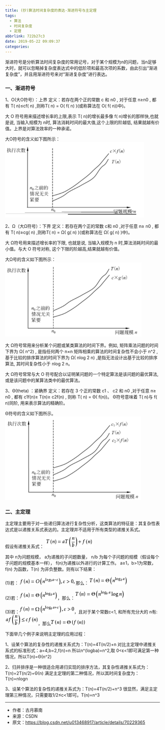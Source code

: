 ```yaml
---
title: (抄)算法时间复杂度的表达-渐进符号与主定理
tags:
  - 算法
  - 时间复杂度
  - 定理
abbrlink: 722b27c3
date: 2019-05-22 09:09:37
categories:
---
```


渐进符号是分析算法时间复杂度的常用记号，对于某个规模为n的问题，当n足够大时，就可以忽略掉复杂度表达式中的低阶项和最高次项的系数，由此引出“渐进复杂度”，并且用渐进符号来对“渐进复杂度”进行表达。

### 一、渐进符号

1、O(大O符号）：上界
定义：若存在两个正的常数 c 和 n0 , 对于任意 n≥n0 , 都有 T( n)≤cf( n) ,则称T( n) = O( f( n) )(或称算法在 O( f( n))中)。

大 O 符号用来描述增长率的上限,表示 T( n)的增长最多像 f( n)增长的那样快,也就是说, 当输入规模为 n时, 算法消耗时间的最大值,这个上限的阶越低, 结果就越有价值。上界是对算法效率的一种承诺。

大O符号的含义如下图所示：
![大O符号的含义](../uploads/qiniu/2019052215584876484907.png)

2、Ω（大Ω符号）：下界
定义：若存在两个正的常数 c和 n0 ,对于任意 n≥ n0 , 都有 T( n)≥cg( n) ,则称T( n) = Ω( g( n) )(或称算法在 Ω( g( n) )中)。

大 Ω符号用来描述增长率的下限, 也就是说, 当输入规模为 n 时,算法消耗时间的最小值。与大 O 符号对称, 这个下限的阶越高,结果就越有价值。

大Ω号的含义如下图所示：
![大Ω号的含义](../uploads/qiniu/2019052215584876868380.png)

大 Ω符号常用来分析某个问题或某类算法的时间下界。例如, 矩阵乘法问题的时间下界为 Ω( n^2) , 是指任何两个 n×n 矩阵相乘的算法的时间复杂性不会小于 n^2
, 基于比较的排序算法的时间下界为 Ω( nlog 2 n) ,是指无法设计出基于比较的排序算法, 其时间复杂性小于 nlog 2 n。

大 Ω符号常常与大 O 符号配合以证明某问题的一个特定算法是该问题的最优算法,或是该问题中的某算法类中的最优算法。

3、Θ(theta) ：紧确界
定义：若存在 3 个正的常数 c1 、 c2 和 n0 ,对于任意 n≥ n0 , 都有 c1f(n)≥ T(n)≥ c2f(n) , 则称 T( n) = Θ( f(n))。
Θ符号意味着 T( n)与 f( n)同阶, 用来表示算法的精确阶。

Θ符号的含义如下图所示。
![Θ符号的含义](../uploads/qiniu/20190522155848770263496.png)

### 二、主定理
主定理主要用于对一些递归算法进行复杂性分析，这类算法的特征是：其复杂性表达式是以递推关系式表达的。主定理并不适用于所有类型的递推关系式。

假设有递推关系式：
![递推关系式](../uploads/qiniu/20190522155848772454074.png)

其中 n为问题规模， a为递推的子问题数量， n/b 为每个子问题的规模（假设每个子问题的规模基本一样）， f(n)为递推以外进行的计算工作。
a≥1，b>1为常数，f(n) 为函数，T(n) 为非负整数。则有以下结果：

(1)若：![等式一](../uploads/qiniu/20190522155848774110336.png)那么：![渐进式一](../uploads/qiniu/20190522155848775620104.png)

(2)若：![等式二](../uploads/qiniu/20190522155848776866787.png)，那么：![渐进式二](../uploads/qiniu/20190522155848779761775.png)

(3)若：![等式三](../uploads/qiniu/20190522155848780987257.png)，且对于某个常数c<1, 和所有充分大的 n有:![不等式三](../uploads/qiniu/20190522155848781870147.png)，那么![渐进式为Fn的紧确界](../uploads/qiniu/20190522155848782726579.png)

下面举几个例子来说明主定理的应用过程：

1、设某个算法的复杂性的递推关系式为：T(n)=4T(n/2)+n
对比主定理中递推关系式的标准形式：a=4,b=2,f(n)=n
所以n^(logba)=n^2,取 0<ε<1即可满足第一种情况，所以T(n)=Θ(n^2)

2、归并排序是一种很适合用递归实现的排序方法，其复杂性递推关系式为：T(n)=2T(n/2)+Θ(n)
满足主定理的第二种情况，所以其时间复杂度为：T(n)=nlogn

3、设某个算法的复杂性的递推关系式为：T(n)=4T(n/2)+n^3
很显然，满足主定理第三种情况，只需要取1/2≤c<1即可。T(n)=n^3

--------------------- 

- 作者：古月慕南 
- 来源：CSDN 
- 原文：https://blog.csdn.net/u013468917/article/details/70229365 
